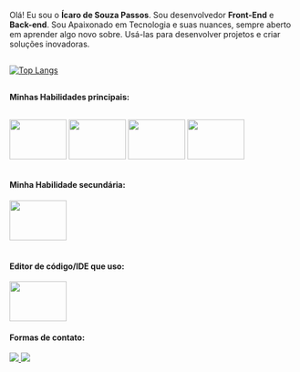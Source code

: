 Olá! Eu sou o **Ícaro de Souza Passos**. Sou desenvolvedor **Front-End** e **Back-end**. Sou Apaixonado em Tecnologia e suas nuances, sempre aberto em aprender algo novo sobre. Usá-las para desenvolver projetos e criar soluções inovadoras.

##

[![Top Langs](https://github-readme-stats.vercel.app/api/top-langs/?username=ipasouza99&theme=dracula&include_all_commits=true&layout=compact)](https://github.com/ipasouza99/github-readme-stats)
##
**Minhas Habilidades principais:**
<div style ="display: inline_block"><br/>
 <img align="center" height="70" width="100" alt="" src="https://cdn.jsdelivr.net/gh/devicons/devicon@latest/icons/html5/html5-original-wordmark.svg">
 <img align="center" height="70" width="100" alt="" src="https://cdn.jsdelivr.net/gh/devicons/devicon@latest/icons/css3/css3-original-wordmark.svg">
 <img align="center" height="70" width="100" alt="" src="https://cdn.jsdelivr.net/gh/devicons/devicon@latest/icons/javascript/javascript-original.svg">  
 <img align="center" height="70" width="100" alt="" src="https://cdn.jsdelivr.net/gh/devicons/devicon@latest/icons/python/python-original-wordmark.svg"> 
  </div> 
  
  
  <div style ="display: inline_block"><br/>
   <h4>Minha Habilidade secundária:</h4>
 <img align="center" height="70" width="100" alt="" src="https://cdn.jsdelivr.net/gh/devicons/devicon@latest/icons/java/java-original-wordmark.svg">
  </div> 

      
<div style ="display: inline_block"><br/>
  <h4>Editor de código/IDE que uso:</h4>
  <img align="center" height="70" width="100" alt="" src="https://cdn.jsdelivr.net/gh/devicons/devicon@latest/icons/vscode/vscode-original-wordmark.svg">
 </div> 

   
  <div>
   <h4>Formas de contato:</h4>
   <a href="https://www.linkedin.com/in/ipasouza99" target="_blank"><img src="https://img.shields.io/badge/LinkedIn-0077B5?style=for-the-badge&logo=linkedin&logoColor=white" target="_blank"</a>
   <a href="mailto:ipasouza99@gmail.com" target="_blank"><img src="https://img.shields.io/badge/Gmail-D14836?style=for-the-badge&logo=gmail&logoColor=white" target="_blank"</a>
  </div>
